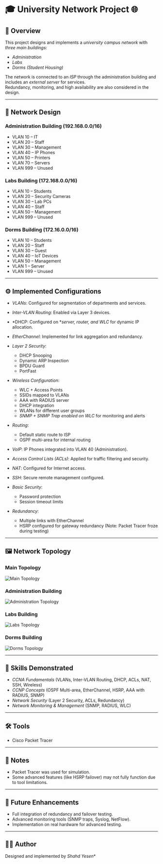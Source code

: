 # 🎓 University Network Project 🌐

## 📌 Overview
This project designs and implements a *university campus network* with *three main buildings*:  
- *Administration*  
- *Labs*  
- *Dorms (Student Housing)*  

The network is connected to an *ISP* through the administration building and includes an *external server* for services.  
Redundancy, monitoring, and high availability are also considered in the design.

---

## 🏢 Network Design

### Administration Building (192.168.0.0/16)
- VLAN 10 – IT  
- VLAN 20 – Staff  
- VLAN 30 – Management  
- VLAN 40 – IP Phones  
- VLAN 50 – Printers  
- VLAN 70 – Servers  
- VLAN 999 – Unused  

### Labs Building (172.168.0.0/16)
- VLAN 10 – Students  
- VLAN 20 – Security Cameras  
- VLAN 30 – Lab PCs  
- VLAN 40 – Staff  
- VLAN 50 – Management  
- VLAN 999 – Unused  

### Dorms Building (172.16.0.0/16)
- VLAN 10 – Students  
- VLAN 20 – Staff  
- VLAN 30 – Guest  
- VLAN 40 – IoT Devices  
- VLAN 50 – Management  
- VLAN 1 – Server  
- VLAN 999 – Unused  

---

## ⚙ Implemented Configurations

- *VLANs*: Configured for segmentation of departments and services.  
- *Inter-VLAN Routing*: Enabled via Layer 3 devices.  
- *DHCP: Configured on **server, router, and WLC* for dynamic IP allocation.  
- *EtherChannel*: Implemented for link aggregation and redundancy.  
- *Layer 2 Security*:  
  - DHCP Snooping  
  - Dynamic ARP Inspection  
  - BPDU Guard  
  - PortFast  

- *Wireless Configuration*:  
  - WLC + Access Points  
  - SSIDs mapped to VLANs  
  - AAA with RADIUS server  
  - DHCP integration  
  - WLANs for different user groups  
  - *SNMP + SNMP Trap enabled on WLC* for monitoring and alerts  

- *Routing*:  
  - Default static route to ISP  
  - OSPF multi-area for internal routing  

- *VoIP*: IP Phones integrated into VLAN 40 (Administration).  

- *Access Control Lists (ACLs)*: Applied for traffic filtering and security.  

- *NAT*: Configured for Internet access.  

- *SSH*: Secure remote management configured.  

- *Basic Security*:  
  - Password protection  
  - Session timeout limits  

- *Redundancy*:  
  - Multiple links with EtherChannel  
  - HSRP configured for gateway redundancy (Note: Packet Tracer froze during testing)  

---

## 🖼 Network Topology

### Main Topology
![Main Topology](images/topologyuniversity.png.png)

### Administration Building
![Administration Topology](images/admin.png)

### Labs Building
![Labs Topology](images/lap.png)

### Dorms Building
![Dorms Topology](images/dorms.png)

---

## 🚀 Skills Demonstrated
- *CCNA Fundamentals* (VLANs, Inter-VLAN Routing, DHCP, ACLs, NAT, SSH, Wireless)  
- *CCNP Concepts* (OSPF Multi-area, EtherChannel, HSRP, AAA with RADIUS, SNMP)  
- *Network Security* (Layer 2 Security, ACLs, Redundancy)  
- *Network Monitoring & Management* (SNMP, RADIUS, WLC)  

---

## 🛠 Tools
- Cisco Packet Tracer  

---

## 📝 Notes
- Packet Tracer was used for simulation.  
- Some advanced features (like HSRP failover) may not fully function due to tool limitations.  

---

## 🔮 Future Enhancements
- Full integration of redundancy and failover testing.  
- Advanced monitoring tools (SNMP traps, Syslog, NetFlow).  
- Implementation on real hardware for advanced testing.  

---

## 👩‍💻 Author
Designed and implemented by *Shahd Yesen**